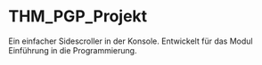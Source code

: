 # THM_PGP_Projekt

Ein einfacher Sidescroller in der Konsole. Entwickelt für das Modul Einführung in die Programmierung.
